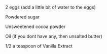 2 eggs (add a little bit of water to the eggs)

Powdered sugar

Unsweetened cocoa powder

Oil (if you dont have any, then unsalted butter)

1/2 a teaspoon of Vanilla Extract